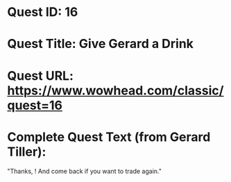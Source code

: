 # Quest ID: 16
# Quest Title: Give Gerard a Drink
# Quest URL: https://www.wowhead.com/classic/quest=16
# Complete Quest Text (from Gerard Tiller):

"Thanks, <name>! And come back if you want to trade again."
